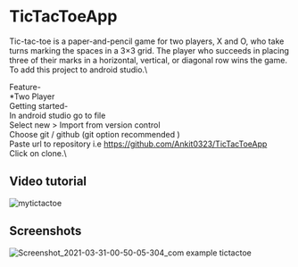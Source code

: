 # TicTacToeApp
Tic-tac-toe is a paper-and-pencil game for two players, X and O, who take turns marking the spaces in a 3×3 grid. The player who succeeds in placing three of their marks in a horizontal, vertical, or diagonal row wins the game. To add this project to android studio.\

Feature-\
 *Two Player\
Getting started-\
In android studio go to file\
Select new > Import from version control\
Choose git / github (git option recommended )\
Paste url to repository i.e https://github.com/Ankit0323/TicTacToeApp  
Click on clone.\
## Video tutorial
![mytictactoe](https://user-images.githubusercontent.com/81551733/113170832-8f178400-9264-11eb-8168-6656f614cae0.gif)
## Screenshots
![Screenshot_2021-03-31-00-50-05-304_com example tictactoe](https://user-images.githubusercontent.com/81551733/113180820-cee36900-926e-11eb-8e4c-0db1e43c6944.jpg)


